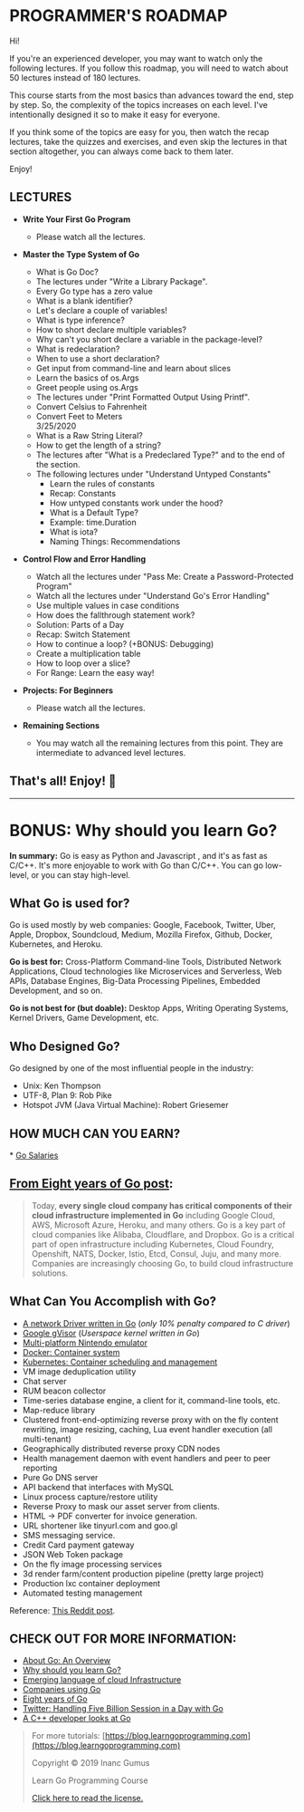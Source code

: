 # PROGRAMMER'S ROADMAP

Hi!

If you're an experienced developer, you may want to watch only the following lectures. If you follow this roadmap, you will need to watch about 50 lectures instead of 180 lectures.

This course starts from the most basics than advances toward the end, step by step. So, the complexity of the topics increases on each level. I've intentionally designed it so to make it easy for everyone. 

If you think some of the topics are easy for you, then watch the recap lectures, take the quizzes and exercises, and even skip the lectures in that section altogether, you can always come back to them later.

Enjoy!

## LECTURES

* **Write Your First Go Program**
  * Please watch all the lectures.

* **Master the Type System of Go**
  * What is Go Doc?
  * The lectures under "Write a Library Package".
  * Every Go type has a zero value
  * What is a blank identifier?
  * Let's declare a couple of variables!
  * What is type inference?
  * How to short declare multiple variables?
  * Why can't you short declare a variable in the package-level?
  * What is redeclaration?
  * When to use a short declaration?
  * Get input from command-line and learn about slices
  * Learn the basics of os.Args
  * Greet people using os.Args
  * The lectures under "Print Formatted Output Using Printf".
  * Convert Celsius to Fahrenheit
  * Convert Feet to Meters  
  3/25/2020
  * What is a Raw String Literal?
  * How to get the length of a string?
  * The lectures after "What is a Predeclared Type?" and to the end of the section.
  * The following lectures under "Understand Untyped Constants"
    * Learn the rules of constants
    * Recap: Constants
    * How untyped constants work under the hood?
    * What is a Default Type?
    * Example: time.Duration
    * What is iota?
    * Naming Things: Recommendations

* **Control Flow and Error Handling**
  * Watch all the lectures under "Pass Me: Create a Password-Protected Program"
  * Watch all the lectures under "Understand Go's Error Handling"
  * Use multiple values in case conditions
  * How does the fallthrough statement work?
  * Solution: Parts of a Day
  * Recap: Switch Statement
  * How to continue a loop? (+BONUS: Debugging)
  * Create a multiplication table
  * How to loop over a slice?
  * For Range: Learn the easy way!

* **Projects: For Beginners**
  * Please watch all the lectures.

* **Remaining Sections**
  * You may watch all the remaining lectures from this point. They are intermediate to advanced level lectures.

## That's all! Enjoy! 🤩

---

# BONUS: Why should you learn Go?

**In summary:** Go is easy as Python and Javascript , and it's as fast as C/C++. It's more enjoyable to work with Go than C/C++. You can go low-level, or you can stay high-level.

## What Go is used for?

Go is used mostly by web companies: Google, Facebook, Twitter, Uber, Apple, Dropbox, Soundcloud, Medium, Mozilla Firefox, Github, Docker, Kubernetes, and Heroku.

**Go is best for:** Cross-Platform Command-line Tools, Distributed Network Applications, Cloud technologies like Microservices and Serverless, Web APIs, Database Engines, Big-Data Processing Pipelines, Embedded Development, and so on.

**Go is not best for (but doable):** Desktop Apps, Writing Operating Systems, Kernel Drivers, Game Development, etc.

## Who Designed Go?

Go designed by one of the most influential people in the industry:

* Unix: Ken Thompson
* UTF-8, Plan 9: Rob Pike
* Hotspot JVM (Java Virtual Machine): Robert Griesemer

## HOW MUCH CAN YOU EARN?

* [Go Salaries](https://www.payscale.com/research/US/Skill=Go_(Golang)_Programming_Language/Salary)

## [From Eight years of Go post](https://blog.golang.org/8years):

> Today, **every single cloud company has critical components of their cloud infrastructure implemented in Go** including Google Cloud, AWS, Microsoft Azure, Heroku, and many others. Go is a key part of cloud companies like Alibaba, Cloudflare, and Dropbox. Go is a critical part of open infrastructure including Kubernetes, Cloud Foundry, Openshift, NATS, Docker, Istio, Etcd, Consul, Juju, and many more. Companies are increasingly choosing Go, to build cloud infrastructure solutions.

## What Can You Accomplish with Go?

* [A network Driver written in Go](https://www.net.in.tum.de/fileadmin/bibtex/publications/theses/2018-ixy-go.pdf) (_only 10% penalty compared to C driver_)
* [Google gVisor](https://cloud.google.com/blog/products/gcp/open-sourcing-gvisor-a-sandboxed-container-runtime) (_Userspace kernel written in Go_)
* [Multi-platform Nintendo emulator](https://humpheh.github.io/goboy/)
* [Docker: Container system](https://github.com/moby/moby)
* [Kubernetes: Container scheduling and management](https://github.com/kubernetes/kubernetes)
* VM image deduplication utility
* Chat server
* RUM beacon collector
* Time-series database engine, a client for it, command-line tools, etc.
* Map-reduce library
* Clustered front-end-optimizing reverse proxy with on the fly content rewriting, image resizing, caching, Lua event handler execution (all multi-tenant)
* Geographically distributed reverse proxy CDN nodes
* Health management daemon with event handlers and peer to peer reporting
* Pure Go DNS server
* API backend that interfaces with MySQL
* Linux process capture/restore utility
* Reverse Proxy to mask our asset server from clients.
* HTML -> PDF converter for invoice generation.
* URL shortener like tinyurl.com and goo.gl
* SMS messaging service.
* Credit Card payment gateway
* JSON Web Token package
* On the fly image processing services
* 3d render farm/content production pipeline (pretty large project)
* Production lxc container deployment
* Automated testing management

Reference: [This Reddit post](https://www.reddit.com/r/golang/comments/5nac2b/what_have_you_used_go_for_in_your_professional/).

## CHECK OUT FOR MORE INFORMATION:

* [About Go: An Overview](https://blog.learngoprogramming.com/about-go-language-an-overview-f0bee143597c)
* [Why should you learn Go?](https://medium.com/@kevalpatel2106/why-should-you-learn-go-f607681fad65)
* [Emerging language of cloud Infrastructure](https://redmonk.com/dberkholz/2014/03/18/go-the-emerging-language-of-cloud-infrastructure/)
* [Companies using Go](https://github.com/golang/go/wiki/GoUsers)
* [Eight years of Go](https://blog.golang.org/8years)
* [Twitter: Handling Five Billion Session in a Day with Go](https://blog.twitter.com/engineering/en_us/a/2015/handling-five-billion-sessions-a-day-in-real-time.html)
* [A C++ developer looks at Go](https://www.murrayc.com/permalink/2017/06/26/a-c-developer-looks-at-go-the-programming-language-part-1-simple-features/)

<div style="page-break-after: always;"></div>

> For more tutorials: [https://blog.learngoprogramming.com](https://blog.learngoprogramming.com)
> 
> Copyright © 2019 Inanc Gumus
> 
> Learn Go Programming Course
> 
> [Click here to read the license.](https://creativecommons.org/licenses/by-nc-sa/4.0/)
